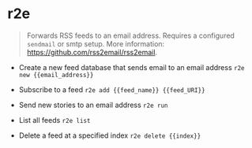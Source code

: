 # r2e
> Forwards RSS feeds to an email address.
> Requires a configured `sendmail` or smtp setup.
> More information: <https://github.com/rss2email/rss2email>.

- Create a new feed database that sends email to an email address
`r2e new {{email_address}}`

- Subscribe to a feed
`r2e add {{feed_name}} {{feed_URI}}`

- Send new stories to an email address
`r2e run`

- List all feeds
`r2e list`

- Delete a feed at a specified index
`r2e delete {{index}}`
